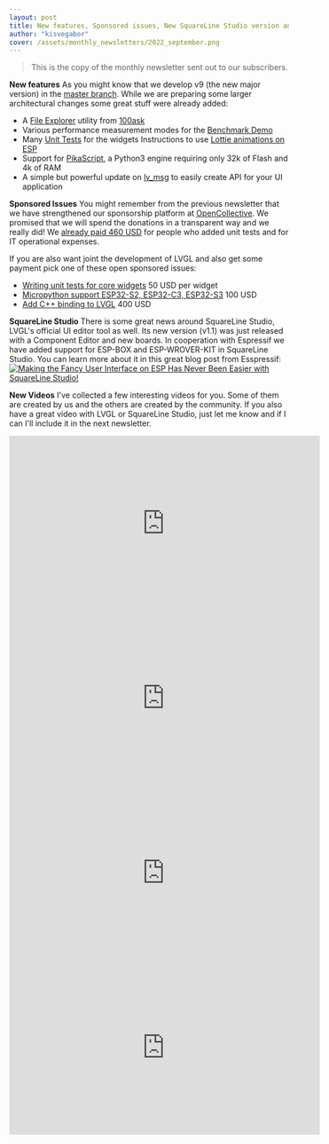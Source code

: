 ```yaml
---
layout: post
title: New features, Sponsored issues, New SquareLine Studio version and great videos
author: "kisvegabor"
cover: /assets/monthly_newsletters/2022_september.png
---
```


> This is the copy of the monthly newsletter sent out to our subscribers. 


**New features**
As you might know that we develop v9 (the new major version) in the [master branch](https://github.com/lvgl/lvgl). While we are preparing some larger architectural changes some great stuff were already added:

- A [File Explorer](https://docs.lvgl.io/master/others/file_explorer.html) utility from [100ask](https://github.com/100ask)
- Various performance measurement modes for the [Benchmark Demo](https://github.com/lvgl/lvgl/blob/master/demos/benchmark/README.md)
- Many [Unit Tests](https://github.com/lvgl/lvgl/tree/master/tests/src/test_cases) for the widgets
Instructions to use [Lottie animations on ESP](https://docs.lvgl.io/master/libs/rlottie.html#esp-idf-example)
- Support for [PikaScript](https://docs.lvgl.io/master/get-started/bindings/pikascript.html), a Python3 engine requiring only 32k of Flash and 4k of RAM 
- A simple but powerful update on [lv_msg](https://docs.lvgl.io/master/others/msg.html) to easily create API for your UI application

**Sponsored Issues**
You might remember from the previous newsletter that we have strengthened our sponsorship platform at [OpenCollective](https://opencollective.com/lvgl). We promised that we will spend the donations in a transparent way and we really did! We [already paid 460 USD](https://opencollective.com/lvgl/expenses) for people who added unit tests and for IT operational expenses. 

If you are also want joint the development of LVGL and also get some payment pick one of these open sponsored issues:

- [Writing unit tests for core widgets](https://github.com/lvgl/lvgl/issues/2337) 50 USD per widget
- [Micropython support ESP32-S2, ESP32-C3, ESP32-S3](https://github.com/lvgl/lv_binding_micropython/issues/227) 100 USD
- [Add C++ binding to LVGL](https://github.com/lvgl/lv_binding_cpp/issues/4#issuecomment-1205832153) 400 USD 

**SquareLine Studio** 
There is some great news around SquareLine Studio, LVGL's official UI editor tool as well. Its new version (v1.1) was just released with a Component Editor and new boards. In cooperation with Espressif we have added support for ESP-BOX and ESP-WROVER-KIT in SquareLine Studio. You can learn more about it in this great blog post from Esspressif:
[![Making the Fancy User Interface on ESP Has Never Been Easier with SquareLine Studio!](esp_sls_post.png)](https://blog.espressif.com/making-the-fancy-user-interface-on-esp-has-never-been-easier-e44e79c0ae3)

**New Videos**
I've collected a few interesting videos for you. Some of them are created by us and the others are created by the community. If you also have a great video with LVGL or SquareLine Studio, just let me know and if I can I'll include it in the next newsletter.


<iframe width="560" height="315" src="https://www.youtube.com/embed/f3enTHc_ZpU" title="YouTube video player" frameborder="0" allow="accelerometer; autoplay; clipboard-write; encrypted-media; gyroscope; picture-in-picture" allowfullscreen></iframe>

<iframe width="560" height="315" src="https://www.youtube.com/embed/6YEStf-5Slc" title="YouTube video player" frameborder="0" allow="accelerometer; autoplay; clipboard-write; encrypted-media; gyroscope; picture-in-picture" allowfullscreen></iframe>

<iframe width="560" height="315" src="https://www.youtube.com/embed/UhIXAp2wqjg" title="YouTube video player" frameborder="0" allow="accelerometer; autoplay; clipboard-write; encrypted-media; gyroscope; picture-in-picture" allowfullscreen></iframe>

<iframe width="560" height="315" src="https://www.youtube.com/embed/q98tbV9r7bc" title="YouTube video player" frameborder="0" allow="accelerometer; autoplay; clipboard-write; encrypted-media; gyroscope; picture-in-picture" allowfullscreen></iframe>

